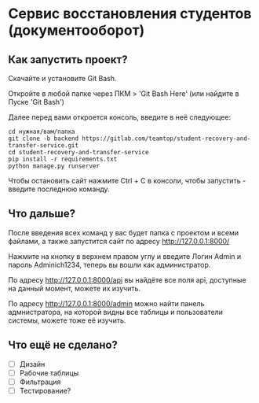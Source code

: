 # Сервис восстановления студентов (документооборот)



## Как запустить проект?

Скачайте и установите Git Bash.

Откройте в любой папке через ПКМ > 'Git Bash Here' (или найдите в Пуске 'Git Bash')

Далее перед вами откроется консоль, введите в неё следующее:

```
cd нужная/вам/папка
git clone -b backend https://gitlab.com/teamtop/student-recovery-and-transfer-service.git
cd student-recovery-and-transfer-service
pip install -r requirements.txt
python manage.py runserver
```
Чтобы остановить сайт нажмите Ctrl + C в консоли, чтобы запустить - введите последнюю команду.

## Что дальше?

После введения всех команд у вас будет папка с проектом и всеми файлами, а также запустится сайт по адресу http://127.0.0.1:8000/

Нажмите на кнопку в верхнем правом углу и введите Логин Admin и пароль Adminich1234, теперь вы вошли как администратор.

По адресу http://127.0.0.1:8000/api вы найдёте все поля api, доступные на данный момент, можете их изучить.

По адресу http://127.0.0.1:8000/admin можно найти панель адмнистратора, на которой видны все таблицы и пользователи системы, можете тоже её изучить.

## Что ещё не сделано?

- [ ] Дизайн
- [ ] Рабочие таблицы
- [ ] Фильтрация
- [ ] Тестирование?

